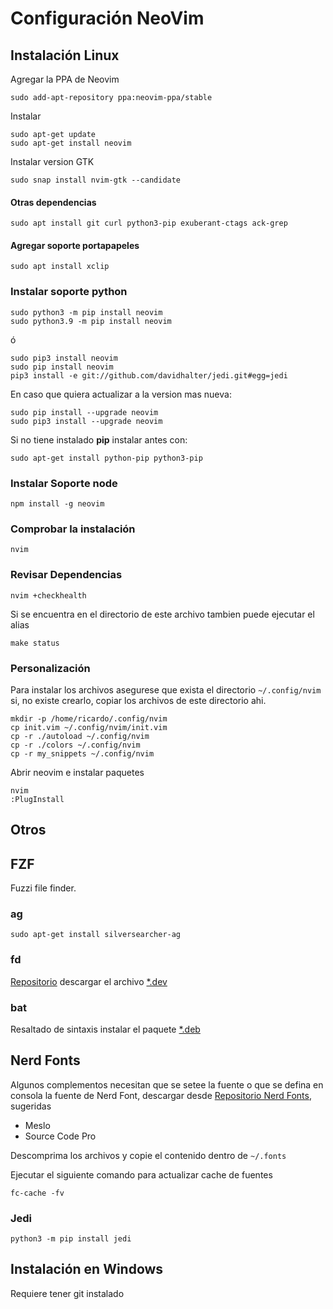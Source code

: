 # Configuración NeoVim 

## Instalación Linux

Agregar la PPA de Neovim

	sudo add-apt-repository ppa:neovim-ppa/stable
	
Instalar
	
	sudo apt-get update
	sudo apt-get install neovim

Instalar version GTK

	sudo snap install nvim-gtk --candidate

#### Otras dependencias

	sudo apt install git curl python3-pip exuberant-ctags ack-grep

#### Agregar soporte portapapeles

	sudo apt install xclip

### Instalar soporte python

	sudo python3 -m pip install neovim
	sudo python3.9 -m pip install neovim

ó

	sudo pip3 install neovim
	sudo pip install neovim
	pip3 install -e git://github.com/davidhalter/jedi.git#egg=jedi

En caso que quiera actualizar a la version mas nueva:

	sudo pip install --upgrade neovim
	sudo pip3 install --upgrade neovim

Si no tiene instalado **pip** instalar antes con:

	sudo apt-get install python-pip python3-pip

### Instalar Soporte node

	npm install -g neovim

### Comprobar la instalación

	nvim

### Revisar Dependencias

	nvim +checkhealth

Si se encuentra en el directorio de este archivo tambien puede ejecutar el alias 

	make status

### Personalización

Para instalar los archivos asegurese que exista el directorio `~/.config/nvim` si, no existe crearlo, copiar los archivos de este directorio ahi. 

    mkdir -p /home/ricardo/.config/nvim
	cp init.vim ~/.config/nvim/init.vim
	cp -r ./autoload ~/.config/nvim
	cp -r ./colors ~/.config/nvim
	cp -r my_snippets ~/.config/nvim

Abrir neovim e instalar paquetes

	nvim
	:PlugInstall

## Otros

## FZF

Fuzzi file finder.

### ag

	sudo apt-get install silversearcher-ag

### fd

[Repositorio](https://github.com/sharkdp/fd) descargar el archivo [*.dev](https://github.com/sharkdp/fd/releases)

### bat
Resaltado de sintaxis instalar el paquete [*.deb](https://github.com/sharkdp/bat/releases)

## Nerd Fonts

Algunos complementos necesitan que se setee la fuente o que se defina en consola la fuente de Nerd Font, descargar desde [Repositorio Nerd Fonts](https://github.com/ryanoasis/nerd-fonts), sugeridas

- Meslo
- Source Code Pro

Descomprima los archivos y copie el contenido dentro de  `~/.fonts`

Ejecutar el siguiente comando para actualizar cache de fuentes

	fc-cache -fv

### Jedi

	python3 -m pip install jedi

## Instalación en Windows

Requiere tener git instalado








